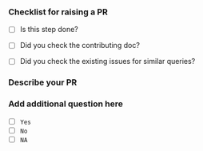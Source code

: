 ### Checklist for raising a PR
- [ ] Is this step done?
- [ ] Did you check the contributing doc?
- [ ] Did you check the existing issues for similar queries?


### Describe your PR


### Add additional question here
- [ ] `Yes`
- [ ] `No`
- [ ] `NA`